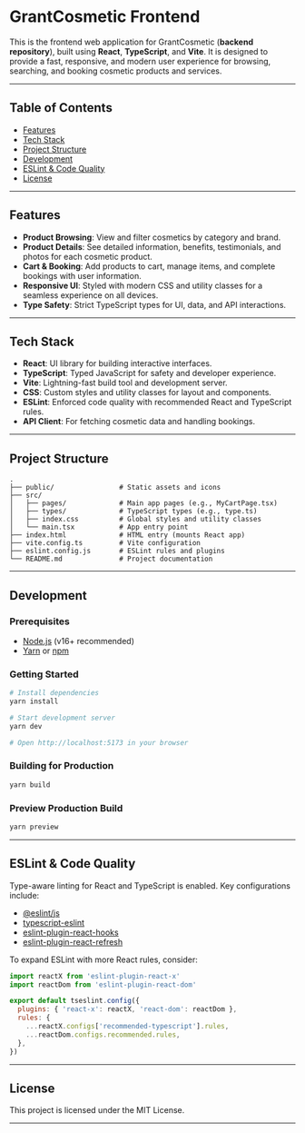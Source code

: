# GrantCosmetic Frontend

This is the frontend web application for GrantCosmetic (**backend repository**), built using **React**, **TypeScript**, and **Vite**. It is designed to provide a fast, responsive, and modern user experience for browsing, searching, and booking cosmetic products and services.

---

## Table of Contents

- [Features](#features)
- [Tech Stack](#tech-stack)
- [Project Structure](#project-structure)
- [Development](#development)
- [ESLint & Code Quality](#eslint--code-quality)
- [License](#license)

---

## Features

- **Product Browsing**: View and filter cosmetics by category and brand.
- **Product Details**: See detailed information, benefits, testimonials, and photos for each cosmetic product.
- **Cart & Booking**: Add products to cart, manage items, and complete bookings with user information.
- **Responsive UI**: Styled with modern CSS and utility classes for a seamless experience on all devices.
- **Type Safety**: Strict TypeScript types for UI, data, and API interactions.

---

## Tech Stack

- **React**: UI library for building interactive interfaces.
- **TypeScript**: Typed JavaScript for safety and developer experience.
- **Vite**: Lightning-fast build tool and development server.
- **CSS**: Custom styles and utility classes for layout and components.
- **ESLint**: Enforced code quality with recommended React and TypeScript rules.
- **API Client**: For fetching cosmetic data and handling bookings.

---

## Project Structure

```
.
├── public/                # Static assets and icons
├── src/
│   ├── pages/             # Main app pages (e.g., MyCartPage.tsx)
│   ├── types/             # TypeScript types (e.g., type.ts)
│   ├── index.css          # Global styles and utility classes
│   └── main.tsx           # App entry point
├── index.html             # HTML entry (mounts React app)
├── vite.config.ts         # Vite configuration
├── eslint.config.js       # ESLint rules and plugins
└── README.md              # Project documentation
```

---

## Development

### Prerequisites

- [Node.js](https://nodejs.org/) (v16+ recommended)
- [Yarn](https://yarnpkg.com/) or [npm](https://www.npmjs.com/)

### Getting Started

```bash
# Install dependencies
yarn install

# Start development server
yarn dev

# Open http://localhost:5173 in your browser
```

### Building for Production

```bash
yarn build
```

### Preview Production Build

```bash
yarn preview
```

---

## ESLint & Code Quality

Type-aware linting for React and TypeScript is enabled. Key configurations include:

- [@eslint/js](https://eslint.org/)
- [typescript-eslint](https://typescript-eslint.io/)
- [eslint-plugin-react-hooks](https://www.npmjs.com/package/eslint-plugin-react-hooks)
- [eslint-plugin-react-refresh](https://www.npmjs.com/package/eslint-plugin-react-refresh)

To expand ESLint with more React rules, consider:

```js
import reactX from 'eslint-plugin-react-x'
import reactDom from 'eslint-plugin-react-dom'

export default tseslint.config({
  plugins: { 'react-x': reactX, 'react-dom': reactDom },
  rules: {
    ...reactX.configs['recommended-typescript'].rules,
    ...reactDom.configs.recommended.rules,
  },
})
```

---

## License

This project is licensed under the MIT License.

---
